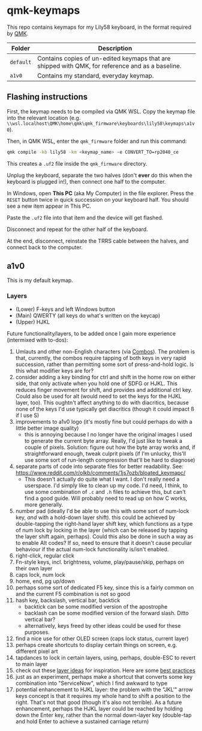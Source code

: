 # qmk-keymaps

This repo contains keymaps for my Lily58 keyboard, in the format required by [QMK](https://qmk.fm/).

| Folder    | Description |
| --------- | ----------- |
| `default` | Contains copies of un-edited keymaps that are shipped with QMK, for reference and as a baseline. |
| `a1v0`    | Contains my standard, everyday keymap. |

## Flashing instructions

First, the keymap needs to be compiled via QMK WSL. Copy the keymap file into the relevant location (e.g. `\\wsl.localhost\QMK\home\qmk\qmk_firmware\keyboards\lily58\keymaps\a1v0`).

Then, in QMK WSL, enter the `qmk_firmware` folder and run this command:

```bash
qmk compile -kb lily58 -km <keymap_name> -e CONVERT_TO=rp2040_ce
```

This creates a `.uf2` file inside the `qmk_firmware` directory.

Unplug the keyboard, separate the two halves (don't **ever** do this when the keyboard is plugged in!), then connect one half to the computer.

In Windows, open **This PC** (aka My Computer) in the file explorer. Press the `RESET` button twice in quick succession on your keyboard half. You should see a new item appear in This PC.

Paste the `.uf2` file into that item and the device will get flashed.

Disconnect and repeat for the other half of the keyboard.

At the end, disconnect, reinstate the TRRS cable between the halves, and connect back to the computer.

## a1v0

This is my default keymap.

### Layers

- (Lower) F-keys and left Windows button
- (Main) QWERTY (all keys do what's written on the keycap)
- (Upper) HJKL

Future functionality/layers, to be added once I gain more experience (intermixed with to-dos):

1. Umlauts and other non-English characters (via [Combos](https://docs.qmk.fm/features/combo)). The problem is that, currently, the combos require tapping of both keys in very rapid succession, rather than permitting some sort of press-and-hold logic. Is this what modifier keys are for?
2. consider adding a key binding for ctrl and shift in the home row on either side, that only activate when you hold one of SDFG or HJKL. This reduces finger movement for shift, and provides and additional ctrl key. Could also be used for alt (would need to set the keys for the HJKL layer, too). This oughtn't affect anything to do with diacritics, because none of the keys I'd use typically get diacritics (though it could impact ß if I use S)
3. improvements to a1v0 logo (it's mostly fine but could perhaps do with a little better image quality)
    - this is annoying because I no longer have the original images I used to generate the current byte array. Really, I'd just like to tweak a couple of pixels. Solution: figure out how the byte array works and, if straightforward enough, tweak culprit pixels (if I'm unlucky, this'll use some sort of run-length compression that'll be hard to diagnose)
4. separate parts of code into separate files for better readability. See: <https://www.reddit.com/r/olkb/comments/1js7ozb/bloated_keymapc/>
    - This doesn't actually do quite what I want. I don't really need a userspace. I'd simply like to clean up my code. I'd need, I think, to use some combination of `.c` and `.h` files to achieve this, but can't find a good guide. Will probably need to read up on how C works, more generally.
5. number pad (ideally I'd be able to use this with some sort of num-lock key, _and_ with a hold-down layer shift). this could be achieved by double-tapping the right-hand layer shift key, which functions as a type of num lock by locking in the layer (which can be released by tapping the layer shift again, perhaps). Could this also be done in such a way as to enable Alt codes? If so, need to ensure that it doesn't cause peculiar behaviour if the actual num-lock functionality is/isn't enabled.
6. right-click, regular click
7. Fn-style keys, incl. brightness, volume, play/pause/skip, perhaps on their own layer
8. caps lock, num lock
9. home, end, pg up/down
10. perhaps some sort of dedicated F5 key, since this is a fairly common on and the current F5 combination is not so good
11. hash key, backslash, vertical bar, backtick
    - backtick can be some modified version of the apostrophe
    - backlash can be some modified version of the forward slash. Ditto vertical bar?
    - alternatively, keys freed by other ideas could be used for these purposes.
12. find a nice use for other OLED screen (caps lock status, current layer)
13. perhaps create shortcuts to display certain things on screen, e.g. different pixel art
14. tapdances to lock in certain layers, using, perhaps, double-ESC to revert to main layer
15. check out these [layer ideas](https://www.reddit.com/r/MechanicalKeyboards/comments/qootbl/first_keyboard_with_layers_any_inspiration_for/) for inspiration. Here are some [best practices](https://www.reddit.com/r/KeyboardLayouts/comments/rm5ro8/layouts_layers_best_practices_inspirations_etc/)
16. just as an experiment, perhaps make a shortcut that converts some key combination into "ServiceNow", which I find awkward to type
17. potential enhancement to HJKL layer: the problem with the "JKL'" arrow keys concept is that it requires my whole hand to shift a position to the right. That's not that good (though it's also not terrible). As a future enhancement, perhaps the HJKL layer could be reached by holding down the Enter key, rather than the normal down-layer key (double-tap and hold Enter to achieve a sustained carriage return)
